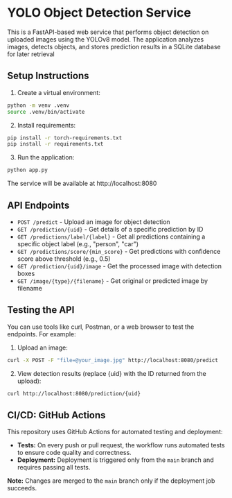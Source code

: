 # YOLO Object Detection Service

This is a FastAPI-based web service that performs object detection on uploaded images using the YOLOv8 model. The application analyzes images, detects objects, and stores prediction results in a SQLite database for later retrieval

## Setup Instructions

1. Create a virtual environment:

```bash
python -m venv .venv
source .venv/bin/activate
```

2. Install requirements:

```bash
pip install -r torch-requirements.txt
pip install -r requirements.txt
```

3. Run the application:

```bash
python app.py
```

The service will be available at http://localhost:8080

## API Endpoints

- `POST /predict` - Upload an image for object detection
- `GET /prediction/{uid}` - Get details of a specific prediction by ID
- `GET /predictions/label/{label}` - Get all predictions containing a specific object label (e.g., "person", "car")
- `GET /predictions/score/{min_score}` - Get predictions with confidence score above threshold (e.g., 0.5)
- `GET /prediction/{uid}/image` - Get the processed image with detection boxes
- `GET /image/{type}/{filename}` - Get original or predicted image by filename

## Testing the API

You can use tools like curl, Postman, or a web browser to test the endpoints. For example:

1. Upload an image:

```bash
curl -X POST -F "file=@your_image.jpg" http://localhost:8080/predict
```

2. View detection results (replace {uid} with the ID returned from the upload):

```bash
curl http://localhost:8080/prediction/{uid}
```

## CI/CD: GitHub Actions

This repository uses GitHub Actions for automated testing and deployment:

- **Tests:** On every push or pull request, the workflow runs automated tests to ensure code quality and correctness.
- **Deployment:** Deployment is triggered only from the `main` branch and requires passing all tests.

**Note:** Changes are merged to the `main` branch only if the deployment job succeeds.
